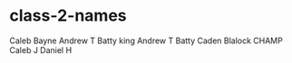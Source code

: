 # class-2-names

Caleb Bayne
Andrew T Batty 
king
Andrew T Batty
Caden Blalock
CHAMP
Caleb J
Daniel H
